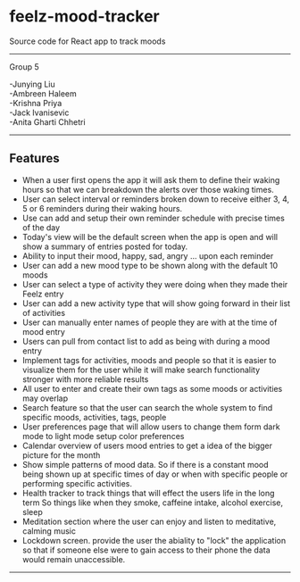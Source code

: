 # feelz-mood-tracker

Source code for React app to track moods

---

Group 5

-Junying Liu  
-Ambreen Haleem  
-Krishna Priya  
-Jack Ivanisevic  
-Anita Gharti Chhetri


---

## Features

- When a user first opens the app it will ask them to define their waking hours so that we can breakdown the alerts over those waking times.
- User can select interval or reminders broken down to receive either 3, 4, 5 or 6 reminders during their waking hours.
- Use can add and setup their own reminder schedule with precise times of the day
- Today's view will be the default screen when the app is open and will show a summary of entries posted for today.
- Ability to input their mood, happy, sad, angry ... upon each reminder
- User can add a new mood type to be shown along with the default 10 moods
- User can select a type of activity they were doing when they made their Feelz entry
- User can add a new activity type that will show going forward in their list of activities
- User can manually enter names of people they are with at the time of mood entry
- Users can pull from contact list to add as being with during a mood entry
- Implement tags for activities, moods and people so that it is easier to visualize them for the user while it will make search functionality stronger with more reliable results
- All user to enter and create their own tags as some moods or activities may overlap
- Search feature so that the user can search the whole system to find specific moods, activities, tags, people
- User preferences page that will allow users to change them form dark mode to light mode setup color preferences
- Calendar overview of users mood entries to get a idea of the bigger picture for the month
- Show simple patterns of mood data. So if there is a constant mood being shown up at specific times of day or when with specific people or performing specific activities.
- Health tracker to track things that will effect the users life in the long term So things like when they smoke, caffeine intake, alcohol exercise, sleep
- Meditation section where the user can enjoy and listen to meditative, calming music
- Lockdown screen. provide the user the abiality to "lock" the application so that if someone else were to gain access to their phone the data would remain unaccessible.

---
